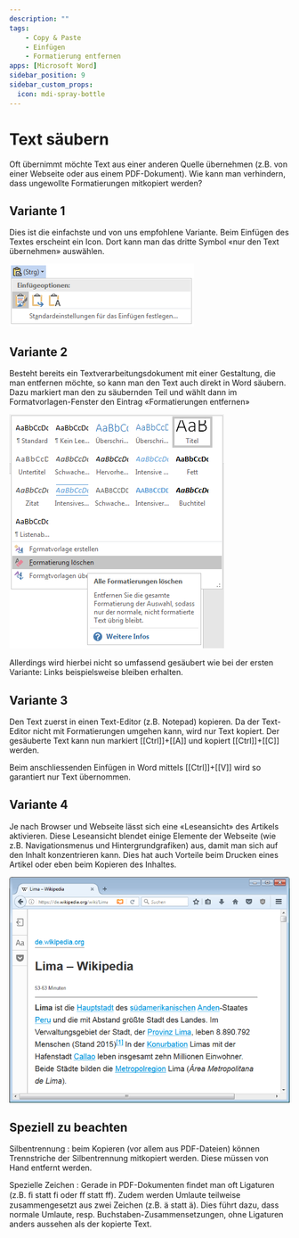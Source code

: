 ```yaml
---
description: ""
tags:
    - Copy & Paste
    - Einfügen
    - Formatierung entfernen
apps: [Microsoft Word]
sidebar_position: 9
sidebar_custom_props:
  icon: mdi-spray-bottle
---
```


# Text säubern



Oft übernimmt möchte Text aus einer anderen Quelle übernehmen (z.B. von einer Webseite oder aus einem PDF-Dokument). Wie kann man verhindern, dass ungewollte Formatierungen mitkopiert werden?

## Variante 1
Dies ist die einfachste und von uns empfohlene Variante. Beim Einfügen des Textes erscheint ein Icon. Dort kann man das dritte Symbol «nur den Text übernehmen» auswählen.

![Auswahl nach dem Einfügen über die Zwischenablage](./images/einfuege-optionen.ms.png)

## Variante 2
Besteht bereits ein Textverarbeitungsdokument mit einer Gestaltung, die man entfernen möchte, so kann man den Text auch direkt in Word säubern. Dazu markiert man den zu säubernden Teil und wählt dann im Formatvorlagen-Fenster den Eintrag «Formatierungen entfernen»

![«Formatierung löschen» über die Registerkarte «Start» in der Gruppe «Formatvorlagen»](./images/formatierung-entfernen.ms.png)

Allerdings wird hierbei nicht so umfassend gesäubert wie bei der ersten Variante: Links beispielsweise bleiben erhalten.

## Variante 3
Den Text zuerst in einen Text-Editor (z.B. Notepad) kopieren. Da der Text-Editor nicht mit Formatierungen umgehen kann, wird nur Text kopiert. Der gesäuberte Text kann nun markiert [[Ctrl]]+[[A]] und kopiert [[Ctrl]]+[[C]] werden.

Beim anschliessenden Einfügen in Word mittels [[Ctrl]]+[[V]] wird so garantiert nur Text übernommen.

## Variante 4
Je nach Browser und Webseite lässt sich eine «Leseansicht» des Artikels aktivieren. Diese Leseansicht blendet einige Elemente der Webseite (wie z.B. Navigationsmenus und Hintergrundgrafiken) aus, damit man sich auf den Inhalt konzentrieren kann. Dies hat auch Vorteile beim Drucken eines Artikel oder eben beim Kopieren des Inhaltes.

![Leseansicht in Firefox, aktiviert über das orangefarbene Buch-Symbol in der Adressleiste](./images/leseansicht-firefox.png)

## Speziell zu beachten

Silbentrennung
: beim Kopieren (vor allem aus PDF-Dateien) können Trennstriche der Silbentrennung mitkopiert werden. Diese müssen von Hand entfernt werden.

Spezielle Zeichen
: Gerade in PDF-Dokumenten findet man oft Ligaturen (z.B. &#xFB01; statt fi oder &#xFB00; statt ff). Zudem werden Umlaute teilweise zusammengesetzt aus zwei Zeichen (z.B. a&#x0308; statt ä). Dies führt dazu, dass normale Umlaute, resp. Buchstaben-Zusammensetzungen, ohne Ligaturen anders aussehen als der kopierte Text.
